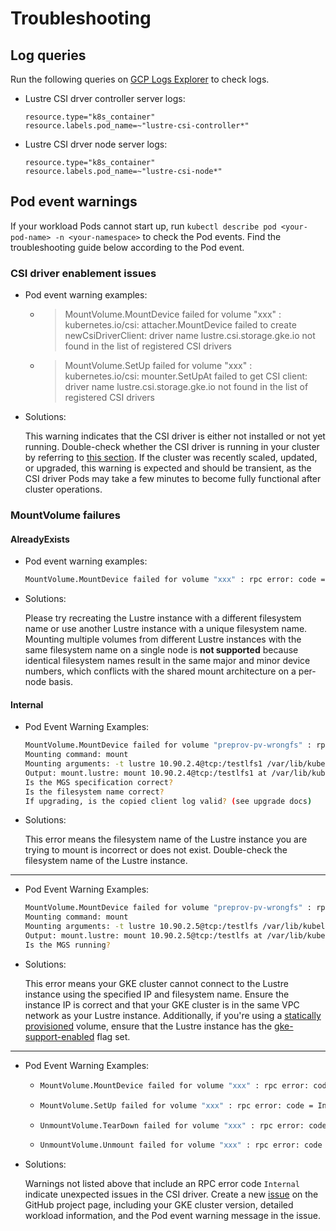 <!--
Copyright 2025 Google LLC

Licensed under the Apache License, Version 2.0 (the "License");
you may not use this file except in compliance with the License.
You may obtain a copy of the License at

    https://www.apache.org/licenses/LICENSE-2.0

Unless required by applicable law or agreed to in writing, software
distributed under the License is distributed on an "AS IS" BASIS,
WITHOUT WARRANTIES OR CONDITIONS OF ANY KIND, either express or implied.
See the License for the specific language governing permissions and
limitations under the License.
-->

# Troubleshooting

## Log queries

Run the following queries on [GCP Logs Explorer](https://cloud.google.com/logging/docs/view/logs-explorer-interface) to check logs.

- Lustre CSI drver controller server logs:

    ```text
    resource.type="k8s_container"
    resource.labels.pod_name=~"lustre-csi-controller*"
    ```

- Lustre CSI drver node server logs:

    ```text
    resource.type="k8s_container"
    resource.labels.pod_name=~"lustre-csi-node*"
    ```

## Pod event warnings

If your workload Pods cannot start up, run `kubectl describe pod <your-pod-name> -n <your-namespace>` to check the Pod events. Find the troubleshooting guide below according to the Pod event.

### CSI driver enablement issues

- Pod event warning examples:

  - > MountVolume.MountDevice failed for volume "xxx" : kubernetes.io/csi: attacher.MountDevice failed to create newCsiDriverClient: driver name lustre.csi.storage.gke.io not found in the list of registered CSI drivers

  - > MountVolume.SetUp failed for volume "xxx" : kubernetes.io/csi: mounter.SetUpAt failed to get CSI client: driver name lustre.csi.storage.gke.io not found in the list of registered CSI drivers

- Solutions:

  This warning indicates that the CSI driver is either not installed or not yet running. Double-check whether the CSI driver is running in your cluster by referring to [this section](installation.md#check-the-driver-status). If the cluster was recently scaled, updated, or upgraded, this warning is expected and should be transient, as the CSI driver Pods may take a few minutes to become fully functional after cluster operations.

### MountVolume failures

#### AlreadyExists

- Pod event warning examples:

  ```bash
  MountVolume.MountDevice failed for volume "xxx" : rpc error: code = AlreadyExists desc = A mountpoint with the same lustre filesystem name "xxx" already exists on node "xxx". Please mount different lustre filesystems
  ```

- Solutions:

  Please try recreating the Lustre instance with a different filesystem name or use another Lustre instance with a unique filesystem name. Mounting multiple volumes from different Lustre instances with the same filesystem name on a single node is **not supported** because identical filesystem names result in the same major and minor device numbers, which conflicts with the shared mount architecture on a per-node basis.

#### Internal

- Pod Event Warning Examples:

    ```bash
    MountVolume.MountDevice failed for volume "preprov-pv-wrongfs" : rpc error: code = Internal desc = Could not mount "10.90.2.4@tcp:/testlfs1" at "/var/lib/kubelet/plugins/kubernetes.io/csi/lustre.csi.storage.gke.io/639947affddca6d2ff04eac5ec9766c65dd851516ce34b3b44017babfc01b5dc/globalmount" on node gke-lustre-default-nw-6988-pool-1-acbefebf-jl1v: mount failed: exit status 2
    Mounting command: mount
    Mounting arguments: -t lustre 10.90.2.4@tcp:/testlfs1 /var/lib/kubelet/plugins/kubernetes.io/csi/lustre.csi.storage.gke.io/639947affddca6d2ff04eac5ec9766c65dd851516ce34b3b44017babfc01b5dc/globalmount
    Output: mount.lustre: mount 10.90.2.4@tcp:/testlfs1 at /var/lib/kubelet/plugins/kubernetes.io/csi/lustre.csi.storage.gke.io/639947affddca6d2ff04eac5ec9766c65dd851516ce34b3b44017babfc01b5dc/globalmount failed: No such file or directory
    Is the MGS specification correct?
    Is the filesystem name correct?
    If upgrading, is the copied client log valid? (see upgrade docs)
    ```

- Solutions:

  This error means the filesystem name of the Lustre instance you are trying to mount is incorrect or does not exist. Double-check the filesystem name of the Lustre instance.

---

- Pod Event Warning Examples:

    ```bash
    MountVolume.MountDevice failed for volume "preprov-pv-wrongfs" : rpc error: code = Internal desc = Could not mount "10.90.2.5@tcp:/testlfs" at "/var/lib/kubelet/plugins/kubernetes.io/csi/lustre.csi.storage.gke.io/639947affddca6d2ff04eac5ec9766c65dd851516ce34b3b44017babfc01b5dc/globalmount" on node gke-lustre-default-nw-6988-pool-1-acbefebf-jl1v: mount failed: exit status 5
    Mounting command: mount
    Mounting arguments: -t lustre 10.90.2.5@tcp:/testlfs /var/lib/kubelet/plugins/kubernetes.io/csi/lustre.csi.storage.gke.io/639947affddca6d2ff04eac5ec9766c65dd851516ce34b3b44017babfc01b5dc/globalmount
    Output: mount.lustre: mount 10.90.2.5@tcp:/testlfs at /var/lib/kubelet/plugins/kubernetes.io/csi/lustre.csi.storage.gke.io/639947affddca6d2ff04eac5ec9766c65dd851516ce34b3b44017babfc01b5dc/globalmount failed: Input/output error
    Is the MGS running?
    ```

- Solutions:

  This error means your GKE cluster cannot connect to the Lustre instance using the specified IP and filesystem name. Ensure the instance IP is correct and that your GKE cluster is in the same VPC network as your Lustre instance. Additionally, if you're using a [statically provisioned](./preprov-guide.md) volume, ensure that the Lustre instance has the [gke-support-enabled](https://cloud.google.com/managed-lustre/docs/create-instance#create_an_instance) flag set.

---

- Pod Event Warning Examples:

  - ```bash
    MountVolume.MountDevice failed for volume "xxx" : rpc error: code = Internal desc = xxx
    ```

  - ```bash
    MountVolume.SetUp failed for volume "xxx" : rpc error: code = Internal desc = xxx
    ```

  - ```bash
    UnmountVolume.TearDown failed for volume "xxx" : rpc error: code = Internal desc = xxx
    ```

  - ```bash
    UnmountVolume.Unmount failed for volume "xxx" : rpc error: code = Internal desc = xxx
    ```

- Solutions:

  Warnings not listed above that include an RPC error code `Internal` indicate unexpected issues in the CSI driver. Create a new [issue](https://github.com/GoogleCloudPlatform/lustre-csi-driver/issues) on the GitHub project page, including your GKE cluster version, detailed workload information, and the Pod event warning message in the issue.

